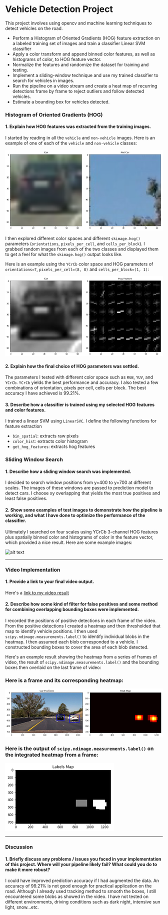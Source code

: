 # **Vehicle Detection Project**

This project involves using opencv and machine learning techniques to detect vehicles on the road. 

* Perform a Histogram of Oriented Gradients (HOG) feature extraction on a labeled training set of images and train a classifier Linear SVM classifier
* Apply a color transform and append binned color features, as well as histograms of color, to HOG feature vector. 
* Normalize the features and randomize the dataset for training and testing.
* Implement a sliding-window technique and use my trained classifier to search for vehicles in images.
* Run the pipeline on a video stream and create a heat map of recurring detections frame by frame to reject outliers and follow detected vehicles.
* Estimate a bounding box for vehicles detected.

[//]: # (Image References)
[image1]: ./examples/car_not_car.png
[image2]: ./examples/HOG_example.png
[image3]: ./examples/sliding_window.png
[image4]: ./examples/bboxes_and_heat.png
[image5]: ./examples/labels_map.png
[image6]: ./examples/output_bboxes.png
[video7]: ./project_video_result.mp4


### Histogram of Oriented Gradients (HOG)

#### 1. Explain how HOG features was extracted from the training images.

I started by reading in all the `vehicle` and `non-vehicle` images.  Here is an example of one of each of the `vehicle` and `non-vehicle` classes:

![alt text][image1]

I then explored different color spaces and different `skimage.hog()` parameters (`orientations`, `pixels_per_cell`, and `cells_per_block`).  I grabbed random images from each of the two classes and displayed them to get a feel for what the `skimage.hog()` output looks like.

Here is an example using the `YCrCb` color space and HOG parameters of `orientations=7`, `pixels_per_cell=(8, 8)` and `cells_per_block=(1, 1)`:


![alt text][image2]

#### 2. Explain how the final choice of HOG parameters was settled.

The parameters I tested with different color space such as `RGB`, `YUV`, and `YCrCb`. `YCrCb` yields the best performance and accuracy. I also tested a few combinations of orientation, pixels per cell, cells per block. The best accuracy I have achieved is 99.21%.

#### 3. Describe how a classifier is trained using my selected HOG features and color features.

I trained a linear SVM using `LinearSVC`. I define the following functions for feature extraction
- `bin_spatial`: extracts raw pixels
- `color_hist`: extracts color histogram
- `get_hog_features`: extracts hog features

### Sliding Window Search

#### 1. Describe how a sliding window search was implemented.

I decided to search window positions from y=400 to y=700 at different scales. The images of these windows are passed to prediction model to detect cars. I choose xy overlapping that yields the most true positives and least false positives.

#### 2. Show some examples of test images to demonstrate how the pipeline is working, and what I have done to optimize the performance of the classifier.

Ultimately I searched on four scales using YCrCb 3-channel HOG features plus spatially binned color and histograms of color in the feature vector, which provided a nice result.  Here are some example images:

![alt text][image3]

---

### Video Implementation

#### 1. Provide a link to your final video output.
Here's a [link to my video result](./project_video_result.mp4)


#### 2. Describe how some kind of filter for false positives and some method for combining overlapping bounding boxes were implemented.

I recorded the positions of positive detections in each frame of the video. From the positive detections I created a heatmap and then thresholded that map to identify vehicle positions. I then used `scipy.ndimage.measurements.label()` to identify individual blobs in the heatmap. I then assumed each blob corresponded to a vehicle. I constructed bounding boxes to cover the area of each blob detected.  

Here's an example result showing the heatmap from a series of frames of video, the result of `scipy.ndimage.measurements.label()` and the bounding boxes then overlaid on the last frame of video:

### Here is a frame and its corresponding heatmap:

![alt text][image4]

### Here is the output of `scipy.ndimage.measurements.label()` on the integrated heatmap from a frame:
![alt text][image5]


---

### Discussion

#### 1. Briefly discuss any problems / issues you faced in your implementation of this project. Where will your pipeline likely fail?  What could you do to make it more robust?

I could have improved prediction accuracy if I had augmented the data. An accuracy of 99.21% is not good enough for practical application on the road. Although I already used tracking method to smooth the boxes, I still encountered some blobs as showed in the video. I have not tested on different environments, driving conditions such as dark night, intensive sun light, snow...etc. 

